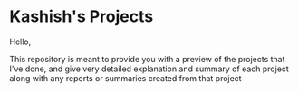 # Kashish's Projects

Hello, 

This repository is meant to provide you with a preview of the projects that I've done, and give very detailed explanation and summary of each project along with any reports or summaries created from that project
